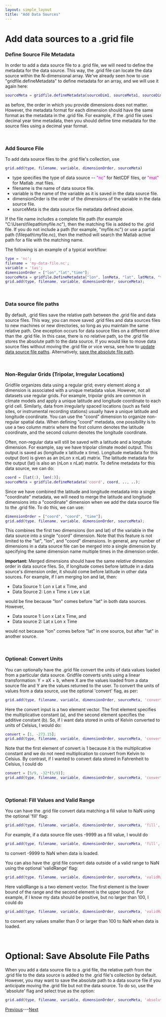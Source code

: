 ```yaml
---
layout: simple_layout
title: "Add Data Sources"
---
```


# Add data sources to a .grid file

### Define Source File Metadata
In order to add a data source file to a .grid file, we will need to define the metadata for the data source. This way, the .grid file can locate the data source within the N-dimensional array. We've already seen how to use "gridfile.defineMetadata" to define metadata for an array, and we will use it again here:
```matlab
sourceMeta = gridfile.defineMetadata(sourceDim1, sourceMeta1, sourceDim2, sourceMeta2, ..., sourceDimN, sourceMetaN)
```
as before, the order in which you provide dimensions does not matter. However, the metadata format for each dimension should have the same format as the metadata in the .grid file. For example, if the .grid file uses decimal year time metadata, then you should define time metadata for the source files using a decimal year format.

<br>

### Add Source File
To add data source files to the .grid file's collection, use
```matlab
grid.add(type, filename, variable, dimensionOrder, sourceMeta)
```
* type specifies the type of data source -- <span style="color:#cc00cc">"nc"</span> for NetCDF files, or <span style="color:#cc00cc">"mat"</span> for Matlab .mat files.
* filename is the name of data source file.
* variable is the name of the variable as it is saved in the data source file.
* dimensionOrder is the order of the dimensions of the variable in the data source file.
* sourceMeta is the data source file metadata defined above.

If the file name includes a complete file path (for example "C:\Users\filepath\myfile.nc"), then the matching file is added to the .grid file. If you do not include a path (for example, "myfile.nc") or use a partial path (\filepath\myfile.nc), then the method will search the Matlab active path for a file with the matching name.

The following is an example of a typical workflow:
```matlab
type = 'nc';
filename = 'my-data-file.nc';
variable = 'tas';
dimensionOrder = ["lon","lat","time"];
sourceMeta = gridfile.DefineMetadata("lon", lonMeta, "lat", latMeta, "time", timeMeta);
grid.add(type, filename, variable, dimensionOrder, sourceMeta);
```

<br>

### Data source file paths

By default, .grid files save the relative path between the .grid file and data source files. This way, you can move saved .grid files and data sources files to new machines or new directories, so long as you maintain the same relative path. One exception occurs for data source files on a different drive than the .grid file. In this case, there is no relative path, so the .grid file stores the absolute path to the data source. If you would like to move data source files without moving the .grid file or vice versa, see how to [update data source file paths](rename-sources). Alternatively, [save the absolute file path](#optional-save-absolute-file-paths).

<br>

### Non-Regular Grids (Tripolar, Irregular Locations)
Gridfile organizes data using a regular grid; every element along a dimension is associated with a unique metadata value. However, not all datasets use regular grids. For example, tripolar grids are common in climate models and apply a unique latitude and longitude coordinate to each grid cell. Similarly, data from irregularly spaced locations (such as field sites, or instrumental recording stations) usually have a unique latitude and longitude coordinate. You can use the "coord" dimension to organize non-regular spatial data. When defining "coord" metadata, one possibility is to use a two column matrix where the first column denotes the latitude coordinate, and the second column denotes the longitude coordinate.

Often, non-regular data will still be saved with a latitude and a longitude dimension. For example, say we have tripolar climate model output. This output is saved as (longitude x latitude x time). Longitude metadata for this output (lon) is given as an (nLon x nLat) matrix. The latitude metadata for the output (lat) is also an (nLon x nLat) matrix. To define metadata for this data source, we can do:
```matlab
coord = [lat(:), lon(:)];
sourceMeta = gridfile.defineMetadata('coord', coord, .., ..);
```
Since we have combined the latitude and longitude metadata into a single "coordinate" metadata, we will need to merge the latitude and longitude dimensions into a "coordinate" dimension when we add the data source file to the .grid file. To do this, we can use:
```matlab
dimensionOrder = ["coord", "coord", "time"];
grid.add(type, filename, variable, dimensionOrder, sourceMeta);
```
This combines the first two dimensions (lon and lat) of the variable in the data source into a single "coord" dimension. Note that this feature is not limited to the "lat", "lon", and "coord" dimensions. In general, any number of dimensions in a data source file can be merged into a single dimension by specifying the same dimension name multiple times in the dimension order.

**Important:** Merged dimensions should have the same _relative_ dimension order in data source files. So, if longitude comes before latitude in a data source's dimension order, it should come before latitude in other data sources. For example, if I am merging lon and lat, then:
* Data Source 1: Lon x Lat x Time, and
* Data Source 2: Lon x Time x Lev x Lat

would be fine because "lon" comes before "lat" in both data sources. However,

* Data source 1: Lon x Lat x Time, and
* Data source 2: Lat x Lon x Time

would not because "lon" comes before "lat" in one source, but after "lat" in another source.

<br>

### Optional: Convert Units
You can optionally have the .grid file convert the units of data values loaded from a particular data source. Gridfile converts units using a linear transformation: Y = aX + b, where X are the values loaded from a data source file and Y are the values returned to the user. To convert the units of values from a data source, use the optional 'convert' flag, as per:
```matlab
grid.add(type, filename, variable, dimensionOrder, sourceMeta, 'convert', convert)
```
Here the convert input is a two element vector. The first element specifies the multiplicative constant (a), and the second element specifies the additive constant (b). So, if I want data stored in units of Kelvin converted to units of Celsius, I would do:
```matlab
convert = [1, -273.15];
grid.add(type, filename, variable, dimensionOrder, sourceMeta, 'convert', convert);
```
Note that the first element of convert is 1 because it is the multiplicative constant and we do not need multiplication to convert from Kelvin to Celsius. By contrast, if I wanted to convert data stored in Fahrenheit to Celsius, I could do
```matlab
convert = [5/9, -32*(5/9)];
grid.add(type, filename, variable, dimensionOrder, sourceMeta, 'convert', convert);
```

<br>

### Optional: Fill Values and Valid Range
You can have the .grid file convert data matching a fill value to NaN using the optional 'fill' flag:
```matlab
grid.add(type, filename, variable, dimensionOrder, sourceMeta, 'fill', fillValue);
```

For example, if a data source file uses -9999 as a fill value, I would do
```matlab
grid.add(type, filename, variable, dimensionOrder, sourceMeta, 'fill', -9999);
```
to convert -9999 to NaN when data is loaded.

You can also have the .grid file convert data outside of a valid range to NaN using the optional 'validRange' flag:
```matlab
grid.add(type, filename, variable, dimensionOrder, sourceMeta, 'validRange', validRange);
```
Here validRange is a two element vector. The first element is the lower bound of the range and the second element is the upper bound. For example, if I know my data should be positive, but no larger than 100, I could do
```matlab
grid.add(type, filename, variable, dimensionOrder, sourceMeta, 'validRange', [0 100]);
```
to convert any values smaller than 0 or larger than 100 to NaN when data is loaded.

<br>

# Optional: Save Absolute File Paths

When you add a data source file to a .grid file, the relative path from the .grid file to the data source is added to the .grid file's collection by default. However, you may want to save the absolute path to a data source file if you anticipate moving the .grid file but not the data source. To do so, use the 'absolute' flag and select true as the option:
```matlab
grid.add(type, filename, variable, dimensionOrder, sourceMeta, 'absolute', true)
```


[Previous](object)---[Next](load)
